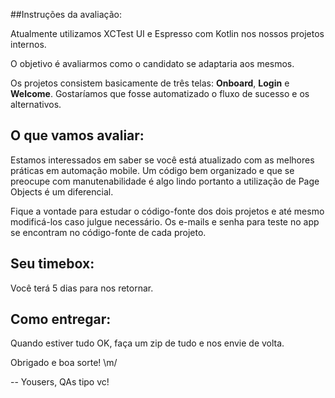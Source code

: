 ##Instruções da avaliação:

Atualmente utilizamos XCTest UI e Espresso com Kotlin nos nossos projetos internos.

O objetivo é avaliarmos como o candidato se adaptaria aos mesmos. 

Os projetos consistem basicamente de três telas: **Onboard**, **Login** e **Welcome**.
Gostaríamos que fosse automatizado o fluxo de sucesso e os alternativos.

## O que vamos avaliar:
Estamos interessados em saber se você está atualizado com as melhores práticas em
automação mobile. Um código bem organizado e que se preocupe com manutenabilidade 
é algo lindo portanto a utilização de Page Objects é um diferencial.

Fique a vontade para estudar o código-fonte dos dois projetos e até mesmo modificá-los caso julgue necessário.
Os e-mails e senha para teste no app se encontram no código-fonte de cada projeto.

## Seu timebox:
Você terá 5 dias para nos retornar.

## Como entregar: 
Quando estiver tudo OK, faça um zip de tudo e nos envie de volta.

Obrigado e boa sorte! \m/

-- Yousers, QAs tipo vc!
